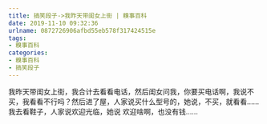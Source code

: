 ```yaml
---
title: 搞笑段子->我昨天带闺女上街 | 糗事百科
date: 2019-11-10 09:32:36
urlname: 0872726906afbd55eb578f317424515e
tags: 
- 糗事百科
categories:
- 糗事百科
- 搞笑段子
---
```

我昨天带闺女上街，我合计去看看电话，然后闺女问我，你要买电话啊，我说不买，我看看不行吗？然后进了屋，人家说买什么型号的，她说，不买，就看看……我去看鞋子，人家说欢迎光临，她说  欢迎啥啊，也没有钱……


